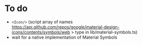 # To do

- `<Icon/>` (script array of names https://api.github.com/repos/google/material-design-icons/contents/symbols/web > type in lib/material-symbols.ts)
- wait for a native implementation of Material Symbols
